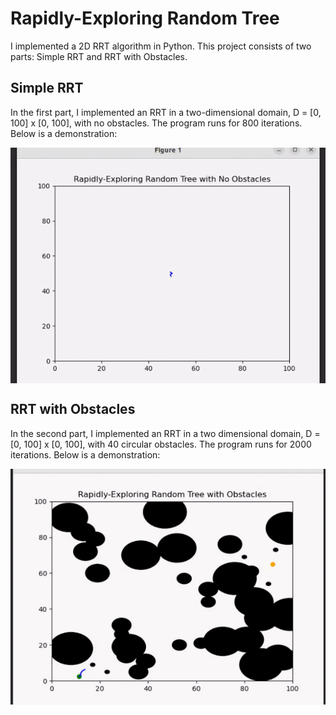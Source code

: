 # Rapidly-Exploring Random Tree
I implemented a 2D RRT algorithm in Python. This project consists of two parts: Simple RRT and RRT with Obstacles.

## Simple RRT
In the first part, I implemented an RRT in a two-dimensional domain, D = [0, 100] x [0, 100], with no obstacles. The program runs for 800 iterations. Below is a demonstration:

<p align="center">
    <img align="center" src="https://github.com/r-shima/rrt/blob/main/images/simple_rrt.gif">
</p>

## RRT with Obstacles
In the second part, I implemented an RRT in a two dimensional domain, D = [0, 100] x [0, 100], with 40 circular obstacles. The program runs for 2000 iterations. Below is a demonstration:

<p align="center">
    <img align="center" src="https://github.com/r-shima/rrt/blob/main/images/rrt_with_obstacles.gif">
</p>